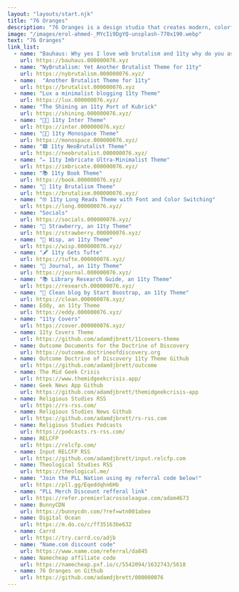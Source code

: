 ```yaml
---
layout: "layouts/start.njk"
title: "76 Oranges"
description: "76 Oranges is a design studio that creates modern, colorful, and fun art for your everyday life. We specialize in creating art that is inspired by nature, travel, and the simple things in life. Developed by Adam DJ Brett"
image: "/images/erol-ahmed-_MYcIi9DgYQ-unsplash-770x190.webp"
text: "76 Oranges"
link_list:
  - name: "Bauhaus: Why yes I love web brutalism and 11ty why do you ask?"
    url: https://bauhaus.000000076.xyz
  - name: "NyBrutalism: Yet Another Brutalist Theme for 11ty"
    url: https://nybrutalism.000000076.xyz/
  - name:  "Another Brutalist Theme for 11ty"
    url: https://brutalist.000000076.xyz
  - name: "Lux a minimalist blogging 11ty Theme"
    url: https://lux.000000076.xyz/
  - name: "The Shining an 11ty Port of Kubrick"
    url: https://shining.000000076.xyz/
  - name: "👩‍💻 11ty Inter Theme"
    url: https://inter.000000076.xyz/
  - name: "👩‍💻 11ty Monospace Theme"
    url: https://monospace.000000076.xyz/
  - name: "🟩 11ty NeoBrutalist Theme"
    url: https://neobrutalist.000000076.xyz/
  - name: "✏️ 11ty Imbricate Ultra-Minimalist Theme"
    url: https://imbricate.000000076.xyz/
  - name: "📚 11ty Book Theme" 
    url: https://book.000000076.xyz/
  - name: "🧱 11ty Brutalism Theme"
    url: https://brutalism.000000076.xyz/
  - name: "🤓 11ty Long Reads Theme with Font and Color Switching"
    url: https://long.000000076.xyz/
  - name: "Socials"
    url: https://socials.000000076.xyz/
  - name: "🍓 Strawberry, an 11ty Theme"
    url: https://strawberry.000000076.xyz/
  - name: "🍂 Wisp, an 11ty Theme"
    url: https://wisp.000000076.xyz/
  - name: "🖋️ 11ty Gets Tufte"
    url: https://tufte.000000076.xyz/
  - name: "📓 Journal, an 11ty Theme"
    url: https://journal.000000076.xyz/
  - name: "📚 Library Research Guide, an 11ty Theme"
    url: https://research.000000076.xyz/
  - name: "🧼 Clean blog by Start Boostrap, an 11ty Theme"
    url: https://clean.000000076.xyz/
  - name: Eddy, an 11ty Theme
    url: https://eddy.000000076.xyz/
  - name: "11ty Covers"
    url: https://cover.000000076.xyz/
  - name: 11ty Covers Theme
    url: https://github.com/adamdjbrett/11covers-theme
  - name: Outcome Documents for the Doctrine of Discovery
    url: https://outcome.doctrineofdiscovery.org
  - name: Outcome Doctrine of Discovery 11ty Theme Github
    url: https://github.com/adamdjbrett/outcome
  - name: The Mid Geek Crisis
    url: https://www.themidgeekcrisis.app/
  - name: Geek News App Github
    url: https://github.com/adamdjbrett/themidgeekcrisis-app
  - name: Religious Studies RSS
    url: https://rs-rss.com/
  - name: Religious Studies News Github
    url: https://github.com/adamdjbrett/rs-rss.com
  - name: Religious Studies Podcasts
    url: https://podcasts.rs-rss.com/
  - name: RELCFP
    url: https://relcfp.com/
  - name: Input RELCFP RSS
    url: https://github.com/adamdjbrett/input.relcfp.com
  - name: Theological Studies RSS
    url: https://theological.me/
  - name: "Join the PLL Nation using my referral code below!"
    url: https://pll.gg/Eqeddqhn6Hb
  - name: "PLL Merch Discount refferal link"
    url: https://refer.premierlacrosseleague.com/adam4673  
  - name: BunnyCDN
    url: https://bunnycdn.com/?ref=wtn001abeo
  - name: Digital Ocean
    url: https://m.do.co/c/ff35163be632
  - name: Carrd
    url: https://try.carrd.co/adjb
  - name: "Name.com discount code"
    url: https://www.name.com/referral/da845
  - name: Namecheap affiliate code
    url: https://namecheap.pxf.io/c/5542094/1632743/5618  
  - name: 76 Oranges on Github
    url: https://github.com/adamdjbrett/000000076
---
```


